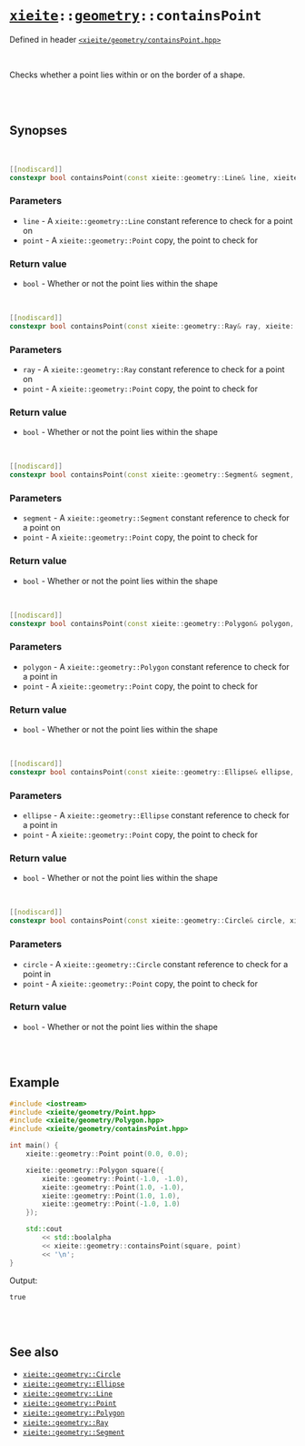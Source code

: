 # [`xieite`](../../README.md)`::`[`geometry`](../../docs/geometry.md)`::containsPoint`
Defined in header [`<xieite/geometry/containsPoint.hpp>`](../../include/xieite/geometry/containsPoint.hpp)

<br/>

Checks whether a point lies within or on the border of a shape.

<br/><br/>

## Synopses

<br/>

```cpp
[[nodiscard]]
constexpr bool containsPoint(const xieite::geometry::Line& line, xieite::geometry::Point point) noexcept;
```
### Parameters
- `line` - A `xieite::geometry::Line` constant reference to check for a point on
- `point` - A `xieite::geometry::Point` copy, the point to check for
### Return value
- `bool` - Whether or not the point lies within the shape

<br/>

```cpp
[[nodiscard]]
constexpr bool containsPoint(const xieite::geometry::Ray& ray, xieite::geometry::Point point) noexcept;
```
### Parameters
- `ray` - A `xieite::geometry::Ray` constant reference to check for a point on
- `point` - A `xieite::geometry::Point` copy, the point to check for
### Return value
- `bool` - Whether or not the point lies within the shape

<br/>

```cpp
[[nodiscard]]
constexpr bool containsPoint(const xieite::geometry::Segment& segment, xieite::geometry::Point point) noexcept;
```
### Parameters
- `segment` - A `xieite::geometry::Segment` constant reference to check for a point on
- `point` - A `xieite::geometry::Point` copy, the point to check for
### Return value
- `bool` - Whether or not the point lies within the shape

<br/>

```cpp
[[nodiscard]]
constexpr bool containsPoint(const xieite::geometry::Polygon& polygon, xieite::geometry::Point point) noexcept;
```
### Parameters
- `polygon` - A `xieite::geometry::Polygon` constant reference to check for a point in
- `point` - A `xieite::geometry::Point` copy, the point to check for
### Return value
- `bool` - Whether or not the point lies within the shape

<br/>

```cpp
[[nodiscard]]
constexpr bool containsPoint(const xieite::geometry::Ellipse& ellipse, xieite::geometry::Point point) noexcept;
```
### Parameters
- `ellipse` - A `xieite::geometry::Ellipse` constant reference to check for a point in
- `point` - A `xieite::geometry::Point` copy, the point to check for
### Return value
- `bool` - Whether or not the point lies within the shape

<br/>

```cpp
[[nodiscard]]
constexpr bool containsPoint(const xieite::geometry::Circle& circle, xieite::geometry::Point point) noexcept;
```
### Parameters
- `circle` - A `xieite::geometry::Circle` constant reference to check for a point in
- `point` - A `xieite::geometry::Point` copy, the point to check for
### Return value
- `bool` - Whether or not the point lies within the shape

<br/><br/>

## Example
```cpp
#include <iostream>
#include <xieite/geometry/Point.hpp>
#include <xieite/geometry/Polygon.hpp>
#include <xieite/geometry/containsPoint.hpp>

int main() {
	xieite::geometry::Point point(0.0, 0.0);

	xieite::geometry::Polygon square({
		xieite::geometry::Point(-1.0, -1.0),
		xieite::geometry::Point(1.0, -1.0),
		xieite::geometry::Point(1.0, 1.0),
		xieite::geometry::Point(-1.0, 1.0)
	});

	std::cout
		<< std::boolalpha
		<< xieite::geometry::containsPoint(square, point)
		<< '\n';
}
```
Output:
```
true
```

<br/><br/>

## See also
- [`xieite::geometry::Circle`](../../docs/geometry/Circle.md)
- [`xieite::geometry::Ellipse`](../../docs/geometry/Ellipse.md)
- [`xieite::geometry::Line`](../../docs/geometry/Line.md)
- [`xieite::geometry::Point`](../../docs/geometry/Point.md)
- [`xieite::geometry::Polygon`](../../docs/geometry/Polygon.md)
- [`xieite::geometry::Ray`](../../docs/geometry/Ray.md)
- [`xieite::geometry::Segment`](../../docs/geometry/Segment.md)
